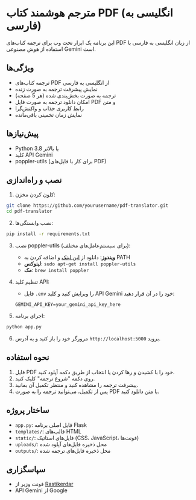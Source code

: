 # مترجم هوشمند کتاب PDF (انگلیسی به فارسی)

این برنامه یک ابزار تحت وب برای ترجمه کتاب‌های PDF از زبان انگلیسی به فارسی با استفاده از هوش مصنوعی Gemini است.

## ویژگی‌ها

- ترجمه کتاب‌های PDF از انگلیسی به فارسی
- نمایش پیشرفت ترجمه به صورت زنده
- ترجمه به صورت بخش‌بندی شده (هر 5 صفحه)
- امکان دانلود ترجمه به صورت فایل PDF و متن
- رابط کاربری جذاب و واکنش‌گرا
- نمایش زمان تخمینی باقی‌مانده

## پیش‌نیازها

- Python 3.8 یا بالاتر
- کلید API Gemini
- poppler-utils (برای کار با فایل‌های PDF)

## نصب و راه‌اندازی

1. کلون کردن مخزن:
```bash
git clone https://github.com/yourusername/pdf-translator.git
cd pdf-translator
```

2. نصب وابستگی‌ها:
```bash
pip install -r requirements.txt
```

3. نصب poppler-utils (برای سیستم‌عامل‌های مختلف):

   - **ویندوز**: دانلود از [این لینک](https://github.com/oschwartz10612/poppler-windows/releases/) و اضافه کردن به PATH
   - **لینوکس**: `sudo apt-get install poppler-utils`
   - **مک**: `brew install poppler`

4. تنظیم کلید API:
   - فایل `.env` را ویرایش کنید و کلید API Gemini خود را در آن قرار دهید:
   ```
   GEMINI_API_KEY=your_gemini_api_key_here
   ```

5. اجرای برنامه:
```bash
python app.py
```

6. مرورگر خود را باز کنید و به آدرس `http://localhost:5000` بروید.

## نحوه استفاده

1. فایل PDF خود را با کشیدن و رها کردن یا انتخاب از طریق دکمه آپلود کنید.
2. روی دکمه "شروع ترجمه" کلیک کنید.
3. پیشرفت ترجمه را مشاهده کنید و منتظر تکمیل آن بمانید.
4. پس از تکمیل، می‌توانید ترجمه را به صورت PDF یا متن دانلود کنید.

## ساختار پروژه

- `app.py`: فایل اصلی برنامه Flask
- `templates/`: قالب‌های HTML
- `static/`: فایل‌های استاتیک (CSS، JavaScript، فونت‌ها)
- `uploads/`: محل ذخیره فایل‌های آپلود شده
- `outputs/`: محل ذخیره فایل‌های ترجمه شده



## سپاسگزاری

- فونت وزیر از [Rastikerdar](https://github.com/rastikerdar/vazirmatn)
- API Gemini از Google
